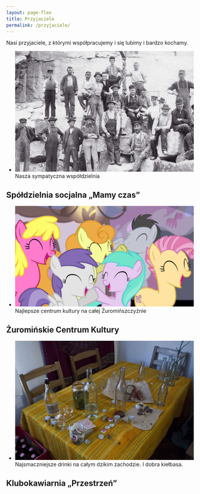 ```yaml
---
layout: page-flex
title: Przyjaciele
permalink: /przyjaciele/
---
```


Nasi przyjaciele, z którymi współpracujemy i się lubimy i bardzo kochamy.

- ![](/assets/obrazek-1.jpg) Nasza sympatyczna współdzielnia
## Spółdzielnia socjalna „Mamy czas”
- ![](/assets/obrazek-2.png) Najlepsze centrum kultury na całej Żuromińszczyźnie
## Żuromińskie Centrum Kultury
- ![](/assets/klubokawiarnia.jpg) Najsmaczniejsze drinki na całym dzikim zachodzie. I dobra kiełbasa.
## Klubokawiarnia „Przestrzeń”
